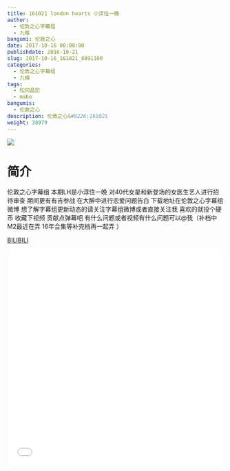 ```yaml
---
title: 161021 london hearts 小淳住一晚
author: 
  - 伦敦之心字幕组
  - 九條
bangumi: 伦敦之心
date: 2017-10-16 00:00:00
publishdate: 2016-10-21
slug: 2017-10-16_161021_8891100
categories: 
  - 伦敦之心字幕组
  - 九條
tags: 
  - 松冈昌宏
  - mabo
bangumis: 
  - 伦敦之心
description: 伦敦之心&#8226;161021
weight: 38979
---
```


![](https://i.imgur.com/vtOdH5b.jpg)

# 简介  
伦敦之心字幕组 本期LH是小淳住一晚 对40代女星和新登场的女医生艺人进行招待审查 期间更有有吉参战 在大醉中进行恋爱问题告白 下载地址在伦敦之心字幕组微博 想了解字幕组更新动态的请关注字幕组微博或者直接关注我 喜欢的就投个硬币 收藏下视频 贡献点弹幕吧 有什么问题或者视频有什么问题可以@我（补档中 M2最近在弄 16年合集等补完档再一起弄 ）

  [BILIBILI](https://www.bilibili.com/video/av8891100/)


  <iframe src="//www.bilibili.com/html/html5player.html?cid=14672808&aid=8891100" width="100%" height="500" frameborder="0" allowfullscreen="allowfullscreen"></iframe>

